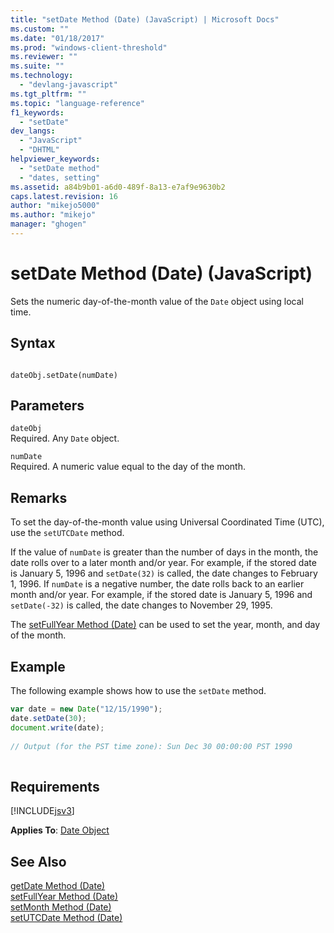 ```yaml
---
title: "setDate Method (Date) (JavaScript) | Microsoft Docs"
ms.custom: ""
ms.date: "01/18/2017"
ms.prod: "windows-client-threshold"
ms.reviewer: ""
ms.suite: ""
ms.technology: 
  - "devlang-javascript"
ms.tgt_pltfrm: ""
ms.topic: "language-reference"
f1_keywords: 
  - "setDate"
dev_langs: 
  - "JavaScript"
  - "DHTML"
helpviewer_keywords: 
  - "setDate method"
  - "dates, setting"
ms.assetid: a84b9b01-a6d0-489f-8a13-e7af9e9630b2
caps.latest.revision: 16
author: "mikejo5000"
ms.author: "mikejo"
manager: "ghogen"
---
```

# setDate Method (Date) (JavaScript)
Sets the numeric day-of-the-month value of the `Date` object using local time.  
  
## Syntax  
  
```  
  
dateObj.setDate(numDate)   
```  
  
## Parameters  
 `dateObj`  
 Required. Any `Date` object.  
  
 `numDate`  
 Required. A numeric value equal to the day of the month.  
  
## Remarks  
 To set the day-of-the-month value using Universal Coordinated Time (UTC), use the `setUTCDate` method.  
  
 If the value of `numDate` is greater than the number of days in the month, the date rolls over to a later month and/or year. For example, if the stored date is January 5, 1996 and `setDate(32)` is called, the date changes to February 1, 1996. If `numDate` is a negative number, the date rolls back to an earlier month and/or year. For example, if the stored date is January 5, 1996 and `setDate(-32)` is called, the date changes to November 29, 1995.  
  
 The [setFullYear Method (Date)](../../javascript/reference/setfullyear-method-date-javascript.md) can be used to set the year, month, and day of the month.  
  
## Example  
 The following example shows how to use the `setDate` method.  
  
```javascript  
var date = new Date("12/15/1990");  
date.setDate(30);  
document.write(date);  
  
// Output (for the PST time zone): Sun Dec 30 00:00:00 PST 1990  
  
```  
  
## Requirements  
 [!INCLUDE[jsv3](../../javascript/reference/includes/jsv3-md.md)]  
  
 **Applies To**: [Date Object](../../javascript/reference/date-object-javascript.md)  
  
## See Also  
 [getDate Method (Date)](../../javascript/reference/getdate-method-date-javascript.md)   
 [setFullYear Method (Date)](../../javascript/reference/setfullyear-method-date-javascript.md)   
 [setMonth Method (Date)](../../javascript/reference/setmonth-method-date-javascript.md)   
 [setUTCDate Method (Date)](../../javascript/reference/setutcdate-method-date-javascript.md)